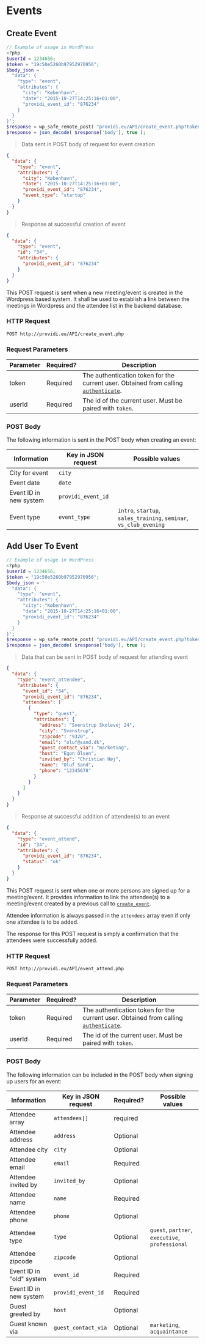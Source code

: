 # Events

## Create Event
```php
// Example of usage in WordPress
<?php
$userId = 1234656;
$token = "19c50e5260b97952970956";
$body_json = '
  "data": {
    "type": "event",
    "attributes": {
      "city": "København",
      "date": "2015-10-27T14:25:16+01:00",
      "providi_event_id": "876234"
    }
  }
}';
$response = wp_safe_remote_post( "providi.eu/API/create_event.php?token=" . $token . "&userId=" . $userId, array( 'body' => body_json ) );
$response = json_decode( $response['body'], true );
```

> Data sent in POST body of request for event creation

```json
{
  "data": {
    "type": "event",
    "attributes": {
      "city": "København",
      "date": "2015-10-27T14:25:16+01:00",
      "providi_event_id": "876234",
      "event_type": "startup"
    }
  }
}
```

> Response at successful creation of event

```json
{
  "data": {
    "type": "event",
    "id": "34",
    "attributes": {
      "providi_event_id": "876234"
    }
  }
}
```

This POST request is sent when a new meeting/event is created in the Wordpress based system. It shall be used to establish a link between the meetings in Wordpress and the attendee list in the backend database.

### HTTP Request
`POST http://providi.eu/API/create_event.php`


### Request Parameters
Parameter | Required? | Description
--------- | --------- | -----------
token     | Required  | The authentication token for the current user. Obtained from calling [`authenticate`](#authentication).
userId    | Required  | The id of the current user. Must be paired with `token`.

### POST Body
The following information is sent in the POST body when creating an event:

| Information            | Key in JSON request | Possible values
| ---------------------- | ------------------- | ---------------
| City for event         | `city`              |
| Event date             | `date`              |
| Event ID in new system | `providi_event_id`  |
| Event type             | `event_type`        | `intro`, `startup`, `sales_training`, `seminar`, `vs_club_evening`


## Add User To Event
```php
// Example of usage in WordPress
<?php
$userId = 1234656;
$token = "19c50e5260b97952970956";
$body_json = '
  "data": {
    "type": "event",
    "attributes": {
      "city": "København",
      "date": "2015-10-27T14:25:16+01:00",
      "providi_event_id": "876234"
    }
  }
}';
$response = wp_safe_remote_post( "providi.eu/API/create_event.php?token=" . $token . "&userId=" . $userId, array( 'body' => body_json ) );
$response = json_decode( $response['body'], true );
```

> Data that can be sent in POST body of request for attending event

```json
{
  "data": {
    "type": "event_attendee",
    "attributes": {
      "event_id": "34",
      "providi_event_id": "876234",
      "attendees": [
        {
          "type": "guest",
          "attributes": {
            "address": "Svenstrup Skolevej 24",
            "city": "Svenstrup",
            "zipcode": "9320",
            "email": "oluf@sand.dk",
            "guest_contact_via": "marketing",
            "host": "Egon Olsen",
            "invited_by": "Christian Høj",
            "name": "Oluf Sand",
            "phone": "12345678"
          }
        }
      ]
    }
  }
}
```

> Response at successful addition of attendee(s) to an event

```json
{
  "data": {
    "type": "event_attend",
    "id": "34",
    "attributes": {
      "providi_event_id": "876234",
      "status": "ok"
    }
  }
}
```

This POST request is sent when one or more persons are signed up for a meeting/event. It provides information to link the attendee(s) to a meeting/event created by a previous call to [`create_event`](#create-event).

Attendee information is always passed in the `attendees` array even if only one attendee is to be added.

The response for this POST request is simply a confirmation that the attendees were successfully added.

### HTTP Request
`POST http://providi.eu/API/event_attend.php`


### Request Parameters
Parameter | Required? | Description
--------- | --------- | -----------
token     | Required  | The authentication token for the current user. Obtained from calling [`authenticate`](#authentication).
userId    | Required  | The id of the current user. Must be paired with `token`.

### POST Body
The following information can be included in the POST body when signing up users for an event:

| Information              | Key in JSON request | Required? | Possible values
| ------------------------ | ------------------- | --------- | ---------------
| Attendee array           | `attendees[]`       | required  |
| Attendee address         | `address`           | Optional  |
| Attendee city            | `city`              | Optional  |
| Attendee email           | `email`             | Required  |
| Attendee invited by      | `invited_by`        | Optional  |
| Attendee name            | `name`              | Required  |
| Attendee phone           | `phone`             | Optional  |
| Attendee type            | `type`              | Optional  | `guest`, `partner`, `executive`, `professional`
| Attendee zipcode         | `zipcode`           | Optional  |
| Event ID in "old" system | `event_id`          | Required  |
| Event ID in new system   | `providi_event_id`  | Required  |
| Guest greeted by         | `host`              | Optional  |
| Guest known via          | `guest_contact_via` | Optional  | `marketing`, `acquaintance`
